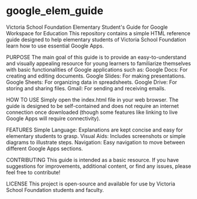 # google_elem_guide
Victoria School Foundation Elementary Student's Guide for Google Workspace for Education
This repository contains a simple HTML reference guide designed to help elementary students of Victoria School Foundation learn how to use essential Google Apps.

PURPOSE
The main goal of this guide is to provide an easy-to-understand and visually appealing resource for young learners to familiarize themselves with basic functionalities of Google applications such as:
Google Docs: For creating and editing documents.
Google Slides: For making presentations.
Google Sheets: For organizing data in spreadsheets.
Google Drive: For storing and sharing files.
Gmail: For sending and receiving emails.

HOW TO USE
Simply open the index.html file in your web browser. The guide is designed to be self-contained and does not require an internet connection once downloaded (though some features like linking to live Google Apps will require connectivity).

FEATURES
Simple Language: Explanations are kept concise and easy for elementary students to grasp.
Visual Aids: Includes screenshots or simple diagrams to illustrate steps.
Navigation: Easy navigation to move between different Google Apps sections.

CONTRIBUTING
This guide is intended as a basic resource. If you have suggestions for improvements, additional content, or find any issues, please feel free to contribute!

LICENSE
This project is open-source and available for use by Victoria School Foundation students and faculty.
